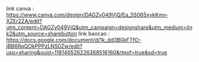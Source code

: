 link canva : https://www.canva.com/design/DAGZy049VjQ/Ea_5S065xykKmv-XZEr2ZA/edit?utm_content=DAGZy049VjQ&utm_campaign=designshare&utm_medium=link2&utm_source=sharebutton
link baocao : https://docs.google.com/document/d/1k_dd3B0kFTfO-jBB6RqQOkPPPzLNS0Zw/edit?usp=sharing&ouid=118146526226368516160&rtpof=true&sd=true
